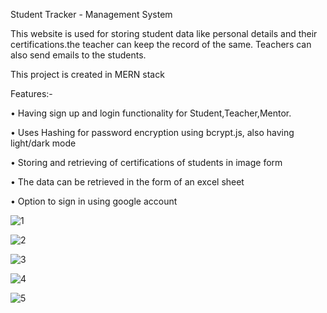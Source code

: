 Student Tracker - Management System

This website is used for storing student data like personal details and their certifications.the teacher can keep the record of the same. Teachers can also send 
emails to the students.

This project is created in MERN stack

Features:-

• Having sign up and login functionality for Student,Teacher,Mentor.

• Uses Hashing for password encryption using bcrypt.js, also having light/dark mode


• Storing and retrieving of certifications of students in image form


• The data can be retrieved in the form of an excel sheet


• Option to sign in using google account 


![1](https://github.com/KhushSanghavi/student-tracker-management-system/assets/90313671/625257aa-96e8-4e36-b213-d4a40823c6b4)


![2](https://github.com/KhushSanghavi/student-tracker-management-system/assets/90313671/c030afa6-1f9d-40d9-a84c-2520daa2fbe7)


![3](https://github.com/KhushSanghavi/student-tracker-management-system/assets/90313671/4447165a-7f6e-46de-9d7b-a6a00151ffda)


![4](https://github.com/KhushSanghavi/student-tracker-management-system/assets/90313671/f0b5b413-69e5-4530-a3ad-ce79283cf77d)


![5](https://github.com/KhushSanghavi/student-tracker-management-system/assets/90313671/e12f3da8-67ba-4030-9949-1245e854eec6)

